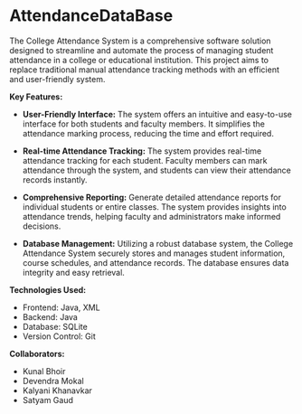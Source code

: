 # AttendanceDataBase
The College Attendance System is a comprehensive software solution designed to streamline and automate the process of managing student attendance in a college or educational institution. This project aims to replace traditional manual attendance tracking methods with an efficient and user-friendly system.

**Key Features:**
* **User-Friendly Interface:** The system offers an intuitive and easy-to-use interface for both students and faculty members. It simplifies the attendance marking process, reducing the time and effort required.

* **Real-time Attendance Tracking:** The system provides real-time attendance tracking for each student. Faculty members can mark attendance through the system, and students can view their attendance records instantly.

* **Comprehensive Reporting:** Generate detailed attendance reports for individual students or entire classes. The system provides insights into attendance trends, helping faculty and administrators make informed decisions.

* **Database Management:** Utilizing a robust database system, the College Attendance System securely stores and manages student information, course schedules, and attendance records. The database ensures data integrity and easy retrieval.

**Technologies Used:**
* Frontend: Java, XML
* Backend: Java
* Database: SQLite
* Version Control: Git

**Collaborators:**
* Kunal Bhoir
* Devendra Mokal
* Kalyani Khanavkar
* Satyam Gaud